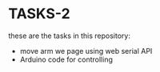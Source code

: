 # TASKS-2
these are the tasks in this repository:
- move arm we page using web serial API
- Arduino code for controlling
